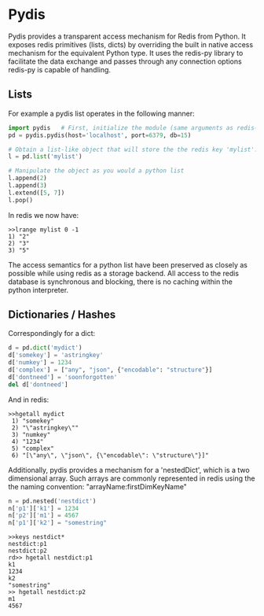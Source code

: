 # Pydis

Pydis provides a transparent access mechanism for Redis from Python. It exposes
redis primitives (lists, dicts) by overriding the built in native access
mechanism for the equivalent Python type. It uses the redis-py library to
facilitate the data exchange and passes through any connection options redis-py
is capable of handling.

## Lists

For example a pydis list operates in the following manner:

```python
import pydis   # First, initialize the module (same arguments as redis-py)
pd = pydis.pydis(host='localhost', port=6379, db=15)

# Obtain a list-like object that will store the the redis key 'mylist'.
l = pd.list('mylist') 

# Manipulate the object as you would a python list
l.append(2)        
l.append(3)              
l.extend([5, 7])
l.pop()
```

In redis we now have:
```
>>lrange mylist 0 -1
1) "2"
2) "3"
3) "5"
```

The access semantics for a python list have been preserved as closely as
possible while using redis as a storage backend. All access to the redis
database is synchronous and blocking, there is no caching within the python
interpreter.

## Dictionaries / Hashes

Correspondingly for a dict:

```python
d = pd.dict('mydict')
d['somekey'] = 'astringkey'
d['numkey'] = 1234
d['complex'] = ["any", "json", {"encodable": "structure"}]
d['dontneed'] = 'soonforgotten'
del d['dontneed']
```

And in redis:

```
>>hgetall mydict
 1) "somekey"
 2) "\"astringkey\""
 3) "numkey"
 4) "1234"
 5) "complex"
 6) "[\"any\", \"json\", {\"encodable\": \"structure\"}]"
```

Additionally, pydis provides a mechanism for a 'nestedDict', which is a two
dimensional array. Such arrays are commonly represented in redis using the
the naming convention: "arrayName:firstDimKeyName"

```python
n = pd.nested('nestdict')
n['p1']['k1'] = 1234
n['p2']['m1'] = 4567
n['p1']['k2'] = "somestring"
```

```
>>keys nestdict*
nestdict:p1
nestdict:p2
rd>> hgetall nestdict:p1
k1
1234
k2
"somestring"
>> hgetall nestdict:p2
m1
4567
```
